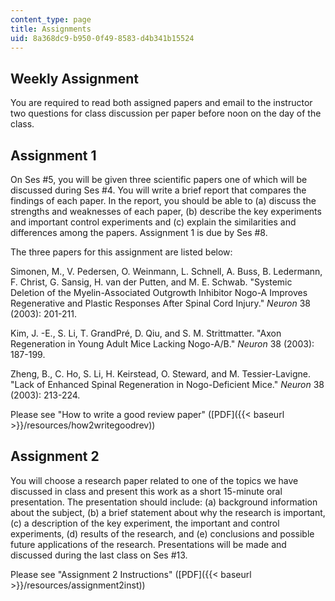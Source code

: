 ```yaml
---
content_type: page
title: Assignments
uid: 8a368dc9-b950-0f49-8583-d4b341b15524
---
```


Weekly Assignment
-----------------

You are required to read both assigned papers and email to the instructor two questions for class discussion per paper before noon on the day of the class.

Assignment 1
------------

On Ses #5, you will be given three scientific papers one of which will be discussed during Ses #4. You will write a brief report that compares the findings of each paper. In the report, you should be able to (a) discuss the strengths and weaknesses of each paper, (b) describe the key experiments and important control experiments and (c) explain the similarities and differences among the papers. Assignment 1 is due by Ses #8.

The three papers for this assignment are listed below:

Simonen, M., V. Pedersen, O. Weinmann, L. Schnell, A. Buss, B. Ledermann, F. Christ, G. Sansig, H. van der Putten, and M. E. Schwab. "Systemic Deletion of the Myelin-Associated Outgrowth Inhibitor Nogo-A Improves Regenerative and Plastic Responses After Spinal Cord Injury." _Neuron_ 38 (2003): 201-211.

Kim, J. -E., S. Li, T. GrandPré, D. Qiu, and S. M. Strittmatter. "Axon Regeneration in Young Adult Mice Lacking Nogo-A/B." _Neuron_ 38 (2003): 187-199.

Zheng, B., C. Ho, S. Li, H. Keirstead, O. Steward, and M. Tessier-Lavigne. "Lack of Enhanced Spinal Regeneration in Nogo-Deficient Mice." _Neuron_ 38 (2003): 213-224.

Please see "How to write a good review paper" ([PDF]({{< baseurl >}}/resources/how2writegoodrev))

Assignment 2
------------

You will choose a research paper related to one of the topics we have discussed in class and present this work as a short 15-minute oral presentation. The presentation should include: (a) background information about the subject, (b) a brief statement about why the research is important, (c) a description of the key experiment, the important and control experiments, (d) results of the research, and (e) conclusions and possible future applications of the research. Presentations will be made and discussed during the last class on Ses #13.

Please see "Assignment 2 Instructions" ([PDF]({{< baseurl >}}/resources/assignment2inst))